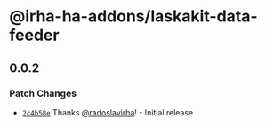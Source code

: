 # @irha-ha-addons/laskakit-data-feeder

## 0.0.2

### Patch Changes

- [`2c4b58e`](https://github.com/radoslavirha/ha-addons/commit/2c4b58e830d5c710aee3f66daafa8c5427486287) Thanks [@radoslavirha](https://github.com/radoslavirha)! - Initial release
